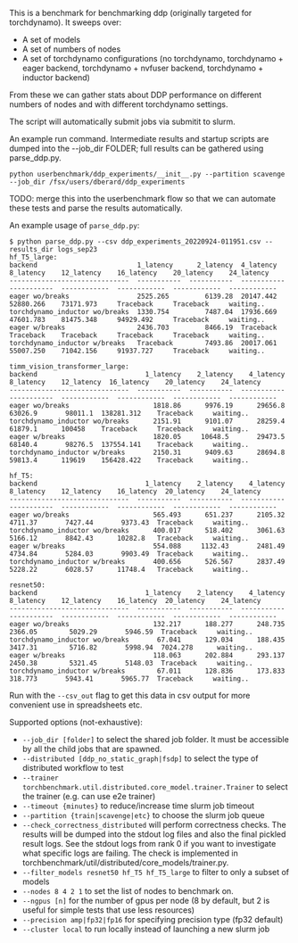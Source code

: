 This is a benchmark for benchmarking ddp (originally targeted for torchdynamo). It sweeps over:
* A set of models
* A set of numbers of nodes
* A set of torchdynamo configurations (no torchdynamo, torchdynamo + eager backend, torchdynamo + nvfuser backend, torchdynamo + inductor backend)

From these we can gather stats about DDP performance on different numbers of nodes and with different torchdynamo settings.

The script will automatically submit jobs via submitit to slurm.

An example run command. Intermediate results and startup scripts are dumped into the --job_dir FOLDER; full results can be gathered using parse_ddp.py.
```
python userbenchmark/ddp_experiments/__init__.py --partition scavenge --job_dir /fsx/users/dberard/ddp_experiments
```

TODO: merge this into the userbenchmark flow so that we can automate these tests and parse the results automatically.

An example usage of `parse_ddp.py`:
```
$ python parse_ddp.py --csv ddp_experiments_20220924-011951.csv --results_dir logs_sep23
hf_T5_large:
backend                         1_latency      2_latency  4_latency    8_latency    12_latency    16_latency    20_latency    24_latency
------------------------------  -----------  -----------  -----------  -----------  ------------  ------------  ------------  ------------
eager wo/breaks                 2525.265         6139.28  20147.442    52880.266    73171.973     Traceback     Traceback     waiting..
torchdynamo_inductor wo/breaks  1330.754         7487.04  17936.669    47601.783    81475.348     94929.492     Traceback     waiting..
eager w/breaks                  2436.703         8466.19  Traceback    Traceback    Traceback     Traceback     Traceback     waiting..
torchdynamo_inductor w/breaks   Traceback        7493.86  20017.061    55007.250    71042.156     91937.727     Traceback     waiting..

timm_vision_transformer_large:
backend                           1_latency    2_latency    4_latency    8_latency    12_latency  16_latency    20_latency    24_latency
------------------------------  -----------  -----------  -----------  -----------  ------------  ------------  ------------  ------------
eager wo/breaks                     1818.86      9976.19      29656.8      63026.9       98011.1  138281.312    Traceback     waiting..
torchdynamo_inductor wo/breaks      2151.91      9101.07      28259.4      61879.1      100458    Traceback     Traceback     waiting..
eager w/breaks                      1820.05     10648.5       29473.5      68140.4       98276.5  137554.141    Traceback     waiting..
torchdynamo_inductor w/breaks       2150.31      9409.63      28694.8      59813.4      119619    156428.422    Traceback     waiting..

hf_T5:
backend                           1_latency    2_latency    4_latency    8_latency    12_latency    16_latency  20_latency    24_latency
------------------------------  -----------  -----------  -----------  -----------  ------------  ------------  ------------  ------------
eager wo/breaks                     565.493      651.237      2105.32      4711.37       7427.44       9373.43  Traceback     waiting..
torchdynamo_inductor wo/breaks      400.017      518.402      3061.63      5166.12       8842.43      10282.8   Traceback     waiting..
eager w/breaks                      554.088     1132.43       2481.49      4734.84       5284.03       9903.49  Traceback     waiting..
torchdynamo_inductor w/breaks       400.656      526.567      2837.49      5228.22       6028.57      11748.4   Traceback     waiting..

resnet50:
backend                           1_latency    2_latency    4_latency    8_latency    12_latency    16_latency  20_latency    24_latency
------------------------------  -----------  -----------  -----------  -----------  ------------  ------------  ------------  ------------
eager wo/breaks                     132.217      188.277      248.735     2366.05        5029.29       5946.59  Traceback     waiting..
torchdynamo_inductor wo/breaks       67.041      129.034      188.435     3417.31        5716.82       5998.94  7024.278      waiting..
eager w/breaks                      118.063      202.884      293.137     2450.38        5321.45       5148.03  Traceback     waiting..
torchdynamo_inductor w/breaks        67.011      128.836      173.833      318.773       5943.41       5965.77  Traceback     waiting..
```

Run with the `--csv_out` flag to get this data in csv output for more convenient use in spreadsheets etc.

Supported options (not-exhaustive):
* `--job_dir [folder]` to select the shared job folder. It must be accessible by all the child jobs that are spawned.
* `--distributed [ddp_no_static_graph|fsdp]` to select the type of distributed workflow to test
* `--trainer torchbenchmark.util.distributed.core_model.trainer.Trainer` to select the trainer (e.g. can use e2e trainer)
* `--timeout {minutes}` to reduce/increase time slurm job timeout
* `--partition {train|scavenge|etc}` to choose the slurm job queue
* `--check_correctness_distributed` will perform correctness checks. The results will be dumped into the stdout log files and also the final pickled result logs. See the stdout logs from rank 0 if you want to investigate what specific logs are failing. The check is implemented in torchbenchmark/util/distributed/core_models/trainer.py.
* `--filter_models resnet50 hf_T5 hf_T5_large` to filter to only a subset of models
* `--nodes 8 4 2 1` to set the list of nodes to benchmark on.
* `--ngpus [n]` for the number of gpus per node (8 by default, but 2 is useful for simple tests that use less resources)
* `--precision amp|fp32|fp16` for specifying precision type (fp32 default)
* `--cluster local` to run locally instead of launching a new slurm job
